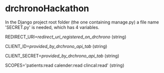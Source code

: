 # drchronoHackathon
In the Django project root folder (the one containing manage.py) a file name 'SECRET.py' is needed, which has 4 variables.

REDIRECT_URI=*redirect_uri_registered_on_drchrono* (string)

CLIENT_ID=*provided_by_drchrono_api_tab* (string)

CLIENT_SECRET=*provided_by_drchrono_api_tab* (string)

SCOPES='patients:read calender:read clincal:read' (string)
